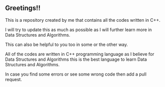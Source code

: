## Greetings!!

This is a repository created by me that contains all the codes written in C++.

I will try to update this as much as possible as I will further learn more in Data Structures and Algorithms.

This can also be helpful to you too in some or the other way.

All of the codes are written in C++ programming language as I believe for Data Structures and Algorithms this is the best language to learn Data Structures and Algorithms.

In case you find some errors or see some wrong code then add a pull request.

